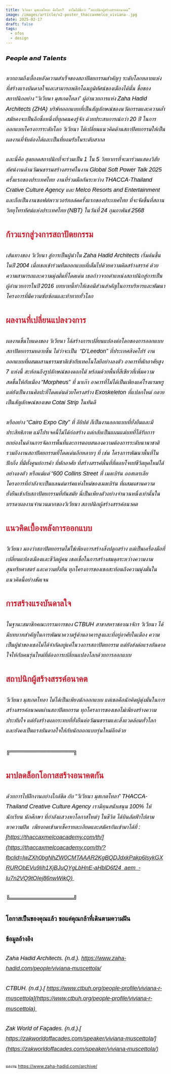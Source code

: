 ```yaml
---
title: วิเวียนา มุสเกตโทลา คือใคร?  ทำไมได้ชื่อว่า “สถาปนิกผู้สร้างสรรค์อนาคต”
image: /images/article/v2-poster_thaccaxmelco_viviana-.jpg
date: 2025-02-17
draft: false
tags:
  - ofos
  - design
---
```

<style>
    body {
        color: black;
    }

    h3 {
        color: #ca2031;
        font-family: "IBM Plex Sans Thai", sans-serif;
        font-weight: bold;
        font-size: 26px;
        line-height: 1.8;
    }

    h4 {
        color: black;
        font-family: "IBM Plex Sans Thai", sans-serif;
        font-weight: bold;
        font-size: 20px;
        line-height: 1.8;
    }

h5 {
        color: black;
        font-family: "sarabun", sans-serif;
        font-weight: lighter;
        font-size: 18px;
        line-height: 1.8;
    }
</style>

##### 𝙋𝙚𝙤𝙥𝙡𝙚 𝙖𝙣𝙙 𝙏𝙖𝙡𝙚𝙣𝙩𝙨

##### หากถามถึงเบื้องหลังความสำเร็จของสถาปัตยกรรมสำคัญๆ ระดับโลกหลายแห่ง ที่สร้างแรงบันดาลใจและสามารถพลิกโฉมภูมิทัศน์ของเมืองได้นั้น ชื่อของสถาปนิกอย่าง “วิเวียนา มุสเกตโทลา” ผู้อำนวยการแห่ง Zaha Hadid Architects (ZHA) บริษัทออกแบบที่เป็นสัญลักษณ์ของนวัตกรรมและความล้ำสมัยคงจะเป็นอีกชื่อหนึ่งที่ทุกคนคงรู้จัก ด้วยประสบการณ์กว่า 20 ปี ในการออกแบบโครงการระดับโลก วิเวียนา ได้เปลี่ยนแนวคิดด้านสถาปัตยกรรมให้เป็นผลงานที่จับต้องได้และเป็นที่ยอมรับในระดับสากล

##### และนี่คือ สุดยอดสถาปนิกที่จะร่วมเป็น 1 ใน 5 วิทยากรที่จะมาร่วมแสดงวิสัยทัศน์งานด้านวัฒนธรรมสร้างสรรค์ในงาน Global Soft Power Talk 2025 ครั้งแรกของประเทศไทย งานที่ร่วมมือกันระหว่าง THACCA-Thailand Crative Culture Agency และ Melco Resorts and Entertainment  และถือเป็นงานซอฟต์พาวเวอร์ทอล์คครั้งแรกของประเทศไทย ที่จะจัดขึ้นที่สถานวิทยุโทรทัศน์แห่งประเทศไทย (NBT) ในวันที่ 24 กุมภาพันธ์ 2568 

### **ก้าวแรกสู่วงการสถาปัตยกรรม**

##### เส้นทางของ วิเวียนา สู่การเป็นผู้นำใน Zaha Hadid Architects เริ่มต้นขึ้นในปี 2004 เมื่อเธอเข้าร่วมทีมออกแบบที่เต็มไปด้วยความคิดสร้างสรรค์ ด้วยความสามารถและความมุ่งมั่นที่โดดเด่น เธอก้าวจากตำแหน่งสถาปนิกสู่การเป็นผู้อำนวยการในปี 2016 บทบาทนี้ทำให้เธอมีส่วนสำคัญในการบริหารและพัฒนาโครงการที่มีความซับซ้อนและท้าทายทั่วโลก

### **ผลงานที่เปลี่ยนแปลงวงการ**

##### ผลงานชิ้นโบแดงของ วิเวียนา ได้สร้างการเปลี่ยนแปลงต่อโลกของการออกแบบสถาปัตยกรรมหลายชิ้น ไม่ว่าจะเป็น  “D’Leedon” ที่ประเทศสิงคโปร์ งานออกแบบที่ผสมผสานธรรมชาติเข้ากับเทคโนโลยีอย่างลงตัว อาคารที่พักอาศัยสูง 7 แห่งนี้ สะท้อนถึงรูปลักษณ์ของดอกไม้ พร้อมด้วยพื้นที่สีเขียวที่เพิ่มความสดชื่นให้กับเมือง “Morpheus” ที่ มาเก๊า อาคารที่ไม่ได้เป็นเพียงแค่โรงแรมหรู แต่ยังเป็นงานศิลปะที่โดดเด่นด้วยโครงสร้าง Exoskeleton ที่แปลกใหม่ กลายเป็นสัญลักษณ์ของเขต Cotai Strip ในทันดี 

##### หรืออย่าง “Cairo Expo City” ที่ อียิปต์ ก็เป็นงานออกแบบที่ยั่งยืนและมีประสิทธิภาพ แม้โปรเจคนี้ไม่ได้ก่อสร้าง แต่กลับเป็นแผนแม่บทที่ได้รับการยกย่องในด้านการจัดการพื้นที่และการตอบสนองความต้องการระดับนานาชาติ รวมถึงงานสถาปัตยกรรมที่โดดเด่นอีกหลายๆ ที่ เช่น โครงการพัฒนาพื้นที่ในปักกิ่ง ที่มีทั้งศูนย์การค้า ที่พักอาศัย ที่สร้างสรรค์พื้นที่ที่ตอบโจทย์ชีวิตยุคใหม่ได้อย่างลงตัว หรือแม้แต่ “600 Collins Street ที่ เมลเบิร์น ออสเตรเลีย โครงการที่กำลังจะเป็นแลนด์มาร์คแห่งใหม่ของเมลเบิร์น ที่ผสมผสานความยั่งยืนเข้ากับสถาปัตยกรรมที่ทันสมัย นี่เป็นเพียงตัวอย่างจำนวนหนึ่งเท่านั้นในบรรดาผลงานจำนวนมากของวิเวียนา สถาปนิกผู้สร้างสรรค์อนาคต

### **แนวคิดเบื้องหลังการออกแบบ**

##### วิเวียนา มองว่าสถาปัตยกรรมไม่ใช่เพียงการสร้างสิ่งปลูกสร้าง แต่เป็นเครื่องมือที่เปลี่ยนแปลงเมืองและชีวิตผู้คน เธอเชื่อในการสร้างสมดุลระหว่างความงาม สุนทรียศาสตร์ และความยั่งยืน ทุกโครงการของเธอสะท้อนถึงความมุ่งมั่นในแนวคิดนี้อย่างชัดเจน

### **การสร้างแรงบันดาลใจ**

##### ในฐานะสมาชิกคณะกรรมการของ CTBUH สาขาสหราชอาณาจักร วิเวียนา ได้มีบทบาทสำคัญในการพัฒนาความรู้ด้านอาคารสูงและที่อยู่อาศัยในเมือง ความเป็นผู้นำของเธอไม่ได้จำกัดอยู่แค่ในวงการสถาปัตยกรรม แต่ยังส่งต่อแรงบันดาลใจให้กับคนรุ่นใหม่ที่ต้องการเปลี่ยนแปลงโลกด้วยการออกแบบ

### **สถาปนิกผู้สร้างสรรค์อนาคต**

##### วีเวียนา มุสเกตโทลา ไม่ได้เป็นเพียงนักออกแบบ แต่เธอคือนักคิดผู้มุ่งมั่นในการสร้างสรรค์อนาคตผ่านสถาปัตยกรรม ทุกโครงการของเธอไม่เพียงสร้างความประทับใจ แต่ยังสร้างผลกระทบที่ยั่งยืนต่อวัฒนธรรมและสิ่งแวดล้อมทั่วโลก และยังคงเป็นแรงบันดาลใจให้กับนักออกแบบรุ่นใหม่อีกด้วย

#### ╔══════════════╗


### มาปลดล็อกโอกาสสร้างอนาคตกัน

##### ด้วยการไปฝึกงานอย่างใกล้ชิด กับ “วีเวียนา มุสเกตโทลา” THACCA-Thailand Creative Culture Agency เรามีทุนสนับสนุน 100% ให้นักเรียน นักศึกษา ที่กำลังแสวงหาโอกาสใหม่ๆ ในชีวิต ได้บินลัดฟ้าไปตามหาความฝัน  เพียงกดเข้ามาเช็ครายละเอียดและสมัครกันเข้ามาได้ที่ :  [https://thaccaxmelcoacademy.com/th/](https://thaccaxmelcoacademy.com/th/?fbclid=IwZXh0bgNhZW0CMTAAAR2KgBQDJdxkPakp6lsykGXRURObEVu9Iih1XjBJuQYgLbHnE-aHblD6f24_aem_-lu7n2VQ9tOIej86nwWikQ) 

#### ╚══════════════╝

#### โอกาสเป็นของคุณแล้ว ขอแค่คุณกล้าที่เดินตามความฝัน 

#### ข้อมูลอ้างอิง

##### Zaha Hadid Architects. (n.d.). <https://www.zaha-hadid.com/people/viviana-muscettola/> 

##### CTBUH. (n.d.).[ https://www.ctbuh.org/people-profile/viviana-r-muscettola](https://www.ctbuh.org/people-profile/viviana-r-muscettola) 

##### Zak World of Façades. (n.d.).[ https://zakworldoffacades.com/speaker/viviana-muscettola/](https://zakworldoffacades.com/speaker/viviana-muscettola/)

##### 
ผลงาน <https://www.zaha-hadid.com/archive/>
